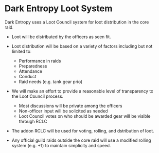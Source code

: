 # Dark Entropy Loot System

Dark Entropy uses a Loot Council system for loot distribution in the core raid. 

- Loot will be distributed by the officers as seen fit. 
- Loot distribution will be based on a variety of factors including but not limited to:
	- Performance in raids
	- Preparedness
	- Attendance
	- Conduct
	- Raid needs (e.g. tank gear prio)
	
- We will make an effort to provide a reasonable level of transparency to the Loot Council process.
	- Most discussions will be private among the officers
	- Non-officer input will be solicited as needed
	- Loot Council votes on who should be awarded gear will be visible through RCLC
	
- The addon RCLC will be used for voting, rolling, and dstribution of loot. 

- Any official guild raids outside the core raid will use a modified rolling system (e.g. +1) to maintain simplicity and speed.
